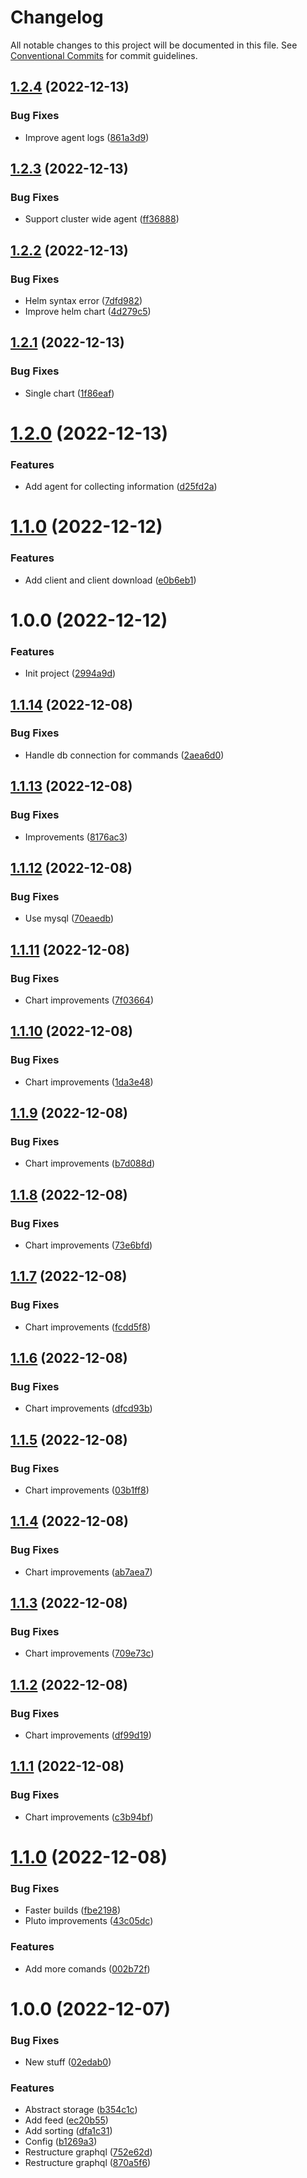 # Changelog

All notable changes to this project will be documented in this file. See
[Conventional Commits](https://conventionalcommits.org) for commit guidelines.

## [1.2.4](https://github.com/stenic/ledger/compare/v1.2.3...v1.2.4) (2022-12-13)


### Bug Fixes

* Improve agent logs ([861a3d9](https://github.com/stenic/ledger/commit/861a3d9e0a3eb7fd6437e2bc8c93c46a374f072f))

## [1.2.3](https://github.com/stenic/ledger/compare/v1.2.2...v1.2.3) (2022-12-13)


### Bug Fixes

* Support cluster wide agent ([ff36888](https://github.com/stenic/ledger/commit/ff368888fa24384a70c0b85af7a986deac8e7bc0))

## [1.2.2](https://github.com/stenic/ledger/compare/v1.2.1...v1.2.2) (2022-12-13)


### Bug Fixes

* Helm syntax error ([7dfd982](https://github.com/stenic/ledger/commit/7dfd9826812e96d6408b79fdaad5ecbea253d47f))
* Improve helm chart ([4d279c5](https://github.com/stenic/ledger/commit/4d279c54921dbf6a5363eaf0a78df1c864bf1314))

## [1.2.1](https://github.com/stenic/ledger/compare/v1.2.0...v1.2.1) (2022-12-13)


### Bug Fixes

* Single chart ([1f86eaf](https://github.com/stenic/ledger/commit/1f86eaf1e37e6031c7cb64f79697012aaf32ace3))

# [1.2.0](https://github.com/stenic/ledger/compare/v1.1.0...v1.2.0) (2022-12-13)


### Features

* Add agent for collecting information ([d25fd2a](https://github.com/stenic/ledger/commit/d25fd2a9c99104b3d7d34ad7ebef7a41d5dcfbd8))

# [1.1.0](https://github.com/stenic/ledger/compare/v1.0.0...v1.1.0) (2022-12-12)


### Features

* Add client and client download ([e0b6eb1](https://github.com/stenic/ledger/commit/e0b6eb10494971469f3e5551999847023d0f063d))

# 1.0.0 (2022-12-12)


### Features

* Init project ([2994a9d](https://github.com/stenic/ledger/commit/2994a9dd3e338c242f38d0630889abfe6411752b))

## [1.1.14](https://github.com/stenic/ledger/compare/v1.1.13...v1.1.14) (2022-12-08)


### Bug Fixes

* Handle db connection for commands ([2aea6d0](https://github.com/stenic/ledger/commit/2aea6d02f179d59c13dbd19fc1b051fb00011248))

## [1.1.13](https://github.com/stenic/ledger/compare/v1.1.12...v1.1.13) (2022-12-08)


### Bug Fixes

* Improvements ([8176ac3](https://github.com/stenic/ledger/commit/8176ac31eb8773dbe5c2b17ec8149e63ea63de01))

## [1.1.12](https://github.com/stenic/ledger/compare/v1.1.11...v1.1.12) (2022-12-08)


### Bug Fixes

* Use mysql ([70eaedb](https://github.com/stenic/ledger/commit/70eaedb283ac3b96232d44565c10ad813ff54d42))

## [1.1.11](https://github.com/stenic/ledger/compare/v1.1.10...v1.1.11) (2022-12-08)


### Bug Fixes

* Chart improvements ([7f03664](https://github.com/stenic/ledger/commit/7f036645c713dac7528ea57117b95d8131db0a98))

## [1.1.10](https://github.com/stenic/ledger/compare/v1.1.9...v1.1.10) (2022-12-08)


### Bug Fixes

* Chart improvements ([1da3e48](https://github.com/stenic/ledger/commit/1da3e48d99659f5afebaf99c3da51d2f5f3dccba))

## [1.1.9](https://github.com/stenic/ledger/compare/v1.1.8...v1.1.9) (2022-12-08)


### Bug Fixes

* Chart improvements ([b7d088d](https://github.com/stenic/ledger/commit/b7d088dd9ed480d5171738b4924a4a19b0e6e4f7))

## [1.1.8](https://github.com/stenic/ledger/compare/v1.1.7...v1.1.8) (2022-12-08)


### Bug Fixes

* Chart improvements ([73e6bfd](https://github.com/stenic/ledger/commit/73e6bfdc0925b561cfa6a249d466474ec46a607c))

## [1.1.7](https://github.com/stenic/ledger/compare/v1.1.6...v1.1.7) (2022-12-08)


### Bug Fixes

* Chart improvements ([fcdd5f8](https://github.com/stenic/ledger/commit/fcdd5f85f978b44cbd52ddea8137348dd89fb5f1))

## [1.1.6](https://github.com/stenic/ledger/compare/v1.1.5...v1.1.6) (2022-12-08)


### Bug Fixes

* Chart improvements ([dfcd93b](https://github.com/stenic/ledger/commit/dfcd93b1354279b9d75373e57abbcbfc763b180d))

## [1.1.5](https://github.com/stenic/ledger/compare/v1.1.4...v1.1.5) (2022-12-08)


### Bug Fixes

* Chart improvements ([03b1ff8](https://github.com/stenic/ledger/commit/03b1ff85a8342706d1dd56068047c04069c5e54f))

## [1.1.4](https://github.com/stenic/ledger/compare/v1.1.3...v1.1.4) (2022-12-08)


### Bug Fixes

* Chart improvements ([ab7aea7](https://github.com/stenic/ledger/commit/ab7aea76a3fe8782cfe9e7a346b66dadbe0b5c47))

## [1.1.3](https://github.com/stenic/ledger/compare/v1.1.2...v1.1.3) (2022-12-08)


### Bug Fixes

* Chart improvements ([709e73c](https://github.com/stenic/ledger/commit/709e73c281e00d394917f6a70f82aaf4a7421715))

## [1.1.2](https://github.com/stenic/ledger/compare/v1.1.1...v1.1.2) (2022-12-08)


### Bug Fixes

* Chart improvements ([df99d19](https://github.com/stenic/ledger/commit/df99d1932de50ab13cde8f737752f48dee537d42))

## [1.1.1](https://github.com/stenic/ledger/compare/v1.1.0...v1.1.1) (2022-12-08)


### Bug Fixes

* Chart improvements ([c3b94bf](https://github.com/stenic/ledger/commit/c3b94bf300f18f97bc89b0c48800e667d6a186e0))

# [1.1.0](https://github.com/stenic/ledger/compare/v1.0.0...v1.1.0) (2022-12-08)


### Bug Fixes

* Faster builds ([fbe2198](https://github.com/stenic/ledger/commit/fbe2198f0e55a9dbc074f60f2c55ea33b138b9f4))
* Pluto improvements ([43c05dc](https://github.com/stenic/ledger/commit/43c05dca353aba81a1150792ef4f0d77f4e519dc))


### Features

* Add more comands ([002b72f](https://github.com/stenic/ledger/commit/002b72f6750a1d9915f417c5b223f3b7b8257a4e))

# 1.0.0 (2022-12-07)


### Bug Fixes

* New stuff ([02edab0](https://github.com/stenic/ledger/commit/02edab054592b11ea77f60d1a19ce7dbc37bad1e))


### Features

* Abstract storage ([b354c1c](https://github.com/stenic/ledger/commit/b354c1cc571787bc97de3e9b5f68c604fccce8be))
* Add feed ([ec20b55](https://github.com/stenic/ledger/commit/ec20b552561e83ff9c992386ec014eaa101e1302))
* Add sorting ([dfa1c31](https://github.com/stenic/ledger/commit/dfa1c31a98cd32a6602761a00c972a9246bf101a))
* Config ([b1269a3](https://github.com/stenic/ledger/commit/b1269a36717add9be337689da71b8fc3dec4820a))
* Restructure graphql ([752e62d](https://github.com/stenic/ledger/commit/752e62d410de0dfbba4bcfc172e1d51626ef70b0))
* Restructure graphql ([870a5f6](https://github.com/stenic/ledger/commit/870a5f65fb579e7a8a057ebd33dcec7fd143df1a))
